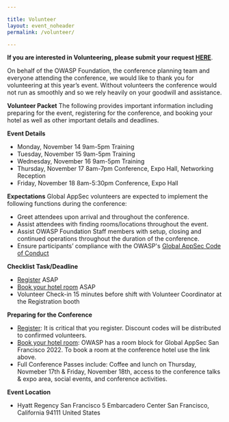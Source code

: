 ```yaml
---

title: Volunteer
layout: event_noheader
permalink: /volunteer/

---
```


**If you are interested in Volunteering, please submit your request [HERE](https://owasp.wufoo.com/forms/z10nvp4f0cet8h4/)**.

On behalf of the OWASP Foundation, the conference planning team and everyone attending the conference, we would like to thank you for volunteering at this year’s event. Without volunteers the conference would not run as smoothly and so we rely heavily on your goodwill and assistance.

**Volunteer Packet**
The following provides important information including preparing for the event, registering for the conference, and booking your hotel as well as other important details and deadlines.

**Event Details**
+ Monday, November 14 9am-5pm Training
+ Tuesday, November 15 9am-5pm Training
+ Wednesday, November 16 9am-5pm Training
+ Thursday, November 17 8am-7pm Conference, Expo Hall, Networking Reception
+ Friday, November 18 8am-5:30pm Conference, Expo Hall

**Expectations**
Global AppSec volunteers are expected to implement the following functions during the conference:
+ Greet attendees upon arrival and throughout the conference.
+ Assist attendees with finding rooms/locations throughout the event.
+ Assist OWASP Foundation Staff members with setup, closing and continued operations throughout the duration of the conference.
+ Ensure participants’ compliance with the OWASP's [Global AppSec Code of Conduct](https://sf.globalappsec.org/event/codeofconduct/) 

**Checklist Task/Deadline**
+ [Register](https://www.eventbrite.com/e/2022-owasp-global-appsec-us-tickets-368464044877) ASAP
+ [Book your hotel room](https://www.hyatt.com/en-US/group-booking/SFORS/G-WAS1) ASAP
+ Volunteer Check-in 15 minutes before shift with Volunteer Coordinator at the Registration booth

**Preparing for the Conference**
+ [Register](https://www.eventbrite.com/e/2022-owasp-global-appsec-us-tickets-368464044877): It is critical that you register. Discount codes will be distributed to confirmed volunteers.
+ [Book your hotel room](https://www.hyatt.com/en-US/group-booking/SFORS/G-WAS1): OWASP has a room block for Global AppSec San Francisco 2022. To book a room at the conference hotel use the link above.
+ Full Conference Passes include: Coffee and lunch on Thursday, Novmeber 17th & Friday, November 18th, access to the conference talks & expo area, social events, and conference activities.

**Event Location** 
+ Hyatt Regency San Francisco 5 Embarcadero Center San Francisco, California 94111 United States

